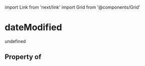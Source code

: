 import Link from 'next/link'
import Grid from '@components/Grid'

# dateModified

undefined

## Property of



